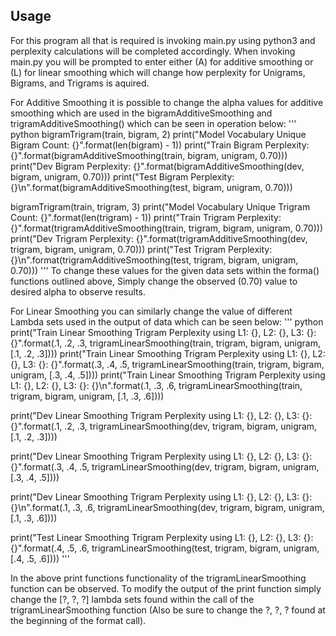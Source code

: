 ## Usage
For this program all that is required is invoking main.py using python3 and perplexity calculations will be completed accordingly.
When invoking main.py you will be prompted to enter either (A) for additive smoothing or (L) for linear smoothing which will change how perplexity for Unigrams, Bigrams, and Trigrams is aquired.

For Additive Smoothing it is possible to change the alpha values for additive smoothing which are used in the bigramAdditiveSmoothing and trigramAdditiveSmoothing() which can be seen in operation below:
''' python
bigramTrigram(train, bigram, 2)
print("Model Vocabulary Unique Bigram Count: {}".format(len(bigram) - 1))
print("Train Bigram Perplexity: {}".format(bigramAdditiveSmoothing(train, bigram, unigram, 0.70)))
print("Dev Bigram Perplexity: {}".format(bigramAdditiveSmoothing(dev, bigram, unigram, 0.70)))
print("Test Bigram Perplexity: {}\n".format(bigramAdditiveSmoothing(test, bigram, unigram, 0.70)))

bigramTrigram(train, trigram, 3)
print("Model Vocabulary Unique Trigram Count: {}".format(len(trigram) - 1))
print("Train Trigram Perplexity: {}".format(trigramAdditiveSmoothing(train, trigram, bigram, unigram, 0.70)))
print("Dev Trigram Perplexity: {}".format(trigramAdditiveSmoothing(dev, trigram, bigram, unigram, 0.70)))
print("Test Trigram Perplexity: {}\n".format(trigramAdditiveSmoothing(test, trigram, bigram, unigram, 0.70)))
'''
To change these values for the given data sets within the forma() functions outlined above, Simply change the observed (0.70) value to desired alpha to observe results.

For Linear Smoothing you can similarly change the value of different Lambda sets used in the output of data which can be seen below:
''' python
print("Train Linear Smoothing Trigram Perplexity using L1: {}, L2: {}, L3: {}: {}".format(.1, .2, .3, trigramLinearSmoothing(train, trigram, bigram, unigram, [.1, .2, .3])))
print("Train Linear Smoothing Trigram Perplexity using L1: {}, L2: {}, L3: {}: {}".format(.3, .4, .5, trigramLinearSmoothing(train, trigram, bigram, unigram, [.3, .4, .5])))
print("Train Linear Smoothing Trigram Perplexity using L1: {}, L2: {}, L3: {}: {}\n".format(.1, .3, .6, trigramLinearSmoothing(train, trigram, bigram, unigram, [.1, .3, .6])))

print("Dev Linear Smoothing Trigram Perplexity using L1: {}, L2: {}, L3: {}: {}".format(.1, .2, .3, trigramLinearSmoothing(dev, trigram, bigram, unigram, [.1, .2, .3])))

print("Dev Linear Smoothing Trigram Perplexity using L1: {}, L2: {}, L3: {}: {}".format(.3, .4, .5, trigramLinearSmoothing(dev, trigram, bigram, unigram, [.3, .4, .5])))

print("Dev Linear Smoothing Trigram Perplexity using L1: {}, L2: {}, L3: {}: {}\n".format(.1, .3, .6, trigramLinearSmoothing(dev, trigram, bigram, unigram, [.1, .3, .6])))

print("Test Linear Smoothing Trigram Perplexity using L1: {}, L2: {}, L3: {}: {}".format(.4, .5, .6, trigramLinearSmoothing(test, trigram, bigram, unigram, [.4, .5, .6])))
'''

In the above print functions functionality of the trigramLinearSmoothing function can be observed. To modify the output of the print function simply change the [?, ?, ?] lambda sets found within the call of the trigramLinearSmoothing function (Also be sure to change the ?, ?, ? found at the beginning of the format call). 
